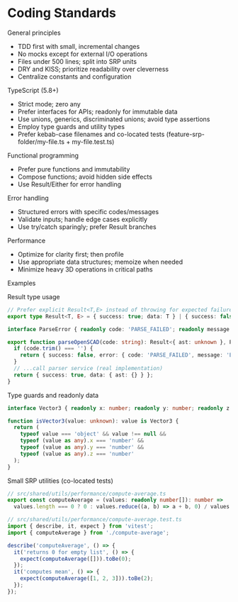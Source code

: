 # Coding Standards

General principles
- TDD first with small, incremental changes
- No mocks except for external I/O operations
- Files under 500 lines; split into SRP units
- DRY and KISS; prioritize readability over cleverness
- Centralize constants and configuration

TypeScript (5.8+)
- Strict mode; zero any
- Prefer interfaces for APIs; readonly for immutable data
- Use unions, generics, discriminated unions; avoid type assertions
- Employ type guards and utility types
- Prefer kebab-case filenames and co-located tests (feature-srp-folder/my-file.ts + my-file.test.ts)

Functional programming
- Prefer pure functions and immutability
- Compose functions; avoid hidden side effects
- Use Result/Either for error handling

Error handling
- Structured errors with specific codes/messages
- Validate inputs; handle edge cases explicitly
- Use try/catch sparingly; prefer Result branches

Performance
- Optimize for clarity first; then profile
- Use appropriate data structures; memoize when needed
- Minimize heavy 3D operations in critical paths

Examples

Result type usage
```ts
// Prefer explicit Result<T,E> instead of throwing for expected failures
export type Result<T, E> = { success: true; data: T } | { success: false; error: E };

interface ParseError { readonly code: 'PARSE_FAILED'; readonly message: string; }

export function parseOpenSCAD(code: string): Result<{ ast: unknown }, ParseError> {
  if (code.trim() === '') {
    return { success: false, error: { code: 'PARSE_FAILED', message: 'Empty source' } };
  }
  // ...call parser service (real implementation)
  return { success: true, data: { ast: {} } };
}
```

Type guards and readonly data
```ts
interface Vector3 { readonly x: number; readonly y: number; readonly z: number }

function isVector3(value: unknown): value is Vector3 {
  return (
    typeof value === 'object' && value !== null &&
    typeof (value as any).x === 'number' &&
    typeof (value as any).y === 'number' &&
    typeof (value as any).z === 'number'
  );
}
```

Small SRP utilities (co-located tests)
```ts
// src/shared/utils/performance/compute-average.ts
export const computeAverage = (values: readonly number[]): number =>
  values.length === 0 ? 0 : values.reduce((a, b) => a + b, 0) / values.length;

// src/shared/utils/performance/compute-average.test.ts
import { describe, it, expect } from 'vitest';
import { computeAverage } from './compute-average';

describe('computeAverage', () => {
  it('returns 0 for empty list', () => {
    expect(computeAverage([])).toBe(0);
  });
  it('computes mean', () => {
    expect(computeAverage([1, 2, 3])).toBe(2);
  });
});
```
